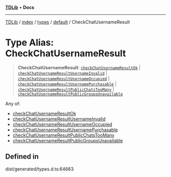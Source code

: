 [**TDLib**](../../../../../../README.md) • **Docs**

***

[TDLib](../../../../../../modules.md) / [index](../../../../../README.md) / [types](../../../README.md) / [default](../README.md) / CheckChatUsernameResult

# Type Alias: CheckChatUsernameResult

> **CheckChatUsernameResult**: [`checkChatUsernameResultOk`](checkChatUsernameResultOk.md) \| [`checkChatUsernameResultUsernameInvalid`](checkChatUsernameResultUsernameInvalid.md) \| [`checkChatUsernameResultUsernameOccupied`](checkChatUsernameResultUsernameOccupied.md) \| [`checkChatUsernameResultUsernamePurchasable`](checkChatUsernameResultUsernamePurchasable.md) \| [`checkChatUsernameResultPublicChatsTooMany`](checkChatUsernameResultPublicChatsTooMany.md) \| [`checkChatUsernameResultPublicGroupsUnavailable`](checkChatUsernameResultPublicGroupsUnavailable.md)

Any of:
- [checkChatUsernameResultOk](checkChatUsernameResultOk.md)
- [checkChatUsernameResultUsernameInvalid](checkChatUsernameResultUsernameInvalid.md)
- [checkChatUsernameResultUsernameOccupied](checkChatUsernameResultUsernameOccupied.md)
- [checkChatUsernameResultUsernamePurchasable](checkChatUsernameResultUsernamePurchasable.md)
- [checkChatUsernameResultPublicChatsTooMany](checkChatUsernameResultPublicChatsTooMany.md)
- [checkChatUsernameResultPublicGroupsUnavailable](checkChatUsernameResultPublicGroupsUnavailable.md)

## Defined in

dist/generated/types.d.ts:64663
